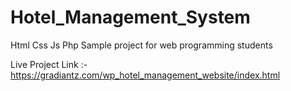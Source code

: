 # Hotel_Management_System
Html Css Js Php Sample project for web programming students

Live Project Link :- https://gradiantz.com/wp_hotel_management_website/index.html
